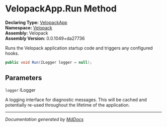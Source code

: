 ﻿<!--  
  <auto-generated>   
    The contents of this file were generated by a tool.  
    Changes to this file may be list if the file is regenerated  
  </auto-generated>   
-->

# VelopackApp.Run Method

**Declaring Type:** [VelopackApp](../index.md)  
**Namespace:** [Velopack](../../index.md)  
**Assembly:** Velopack  
**Assembly Version:** 0.0.1049+da27736

Runs the Velopack application startup code and triggers any configured hooks.

```csharp
public void Run(ILogger logger = null);
```

## Parameters

`logger`  ILogger

A logging interface for diagnostic messages. This will be             cached and potentially re\-used throughout the lifetime of the application.

___

*Documentation generated by [MdDocs](https://github.com/ap0llo/mddocs)*
